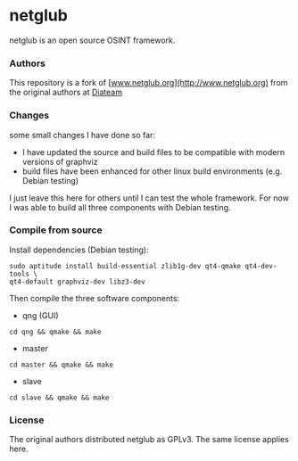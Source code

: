 # netglub

netglub is an open source OSINT framework.

### Authors

This repository is a fork of
[www.netglub.org](http://www.netglub.org) from the original authors at [Diateam](http://www.diateam.net/)

### Changes

some small changes I have done so far:

+ I have updated the source and build files to be compatible with modern versions of graphviz
+ build files have been enhanced for other linux build environments (e.g. Debian testing)

I just leave this here for others until I can test the whole framework. For now
I was able to build all three components with Debian testing.

### Compile from source

Install dependencies (Debian testing):
```
sudo aptitude install build-essential zlib1g-dev qt4-qmake qt4-dev-tools \
qt4-default graphviz-dev libz3-dev
```
Then compile the three software components:

+ qng (GUI)
```
cd qng && qmake && make
```

+ master
```
cd master && qmake && make
```

+ slave
```
cd slave && qmake && make
```

### License

The original authors distributed netglub as GPLv3. The same license applies here.
